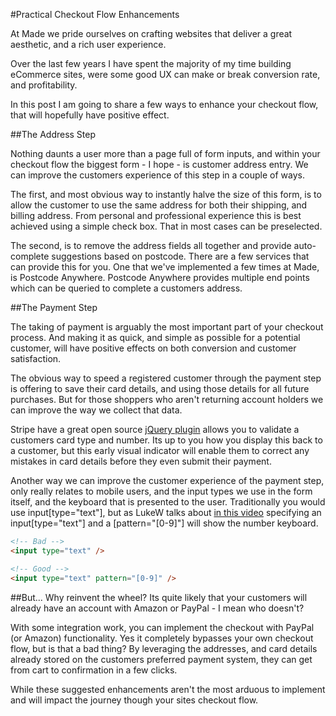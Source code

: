 #Practical Checkout Flow Enhancements

At Made we pride ourselves on crafting websites that deliver a great aesthetic, and a rich user experience.

Over the last few years I have spent the majority of my time building eCommerce sites, were some good UX can make or break conversion rate, and profitability. 

In this post I am going to share a few ways to enhance your checkout flow, that will hopefully have positive effect.

##The Address Step

Nothing daunts a user more than a page full of form inputs, and within your checkout flow the biggest form - I hope - is customer address entry. We can improve the customers experience of this step in a couple of ways.

The first, and most obvious way to instantly halve the size of this form, is to allow the customer to use the same address for both their shipping, and billing address. From personal and professional experience this is best achieved using a simple check box. That in most cases can be preselected.

The second, is to remove the address fields all together and provide auto-complete suggestions based on postcode. There are a few services that can provide this for you. One that we've implemented a few times at Made, is Postcode Anywhere. Postcode Anywhere provides multiple end points which can be queried to complete a customers address.

##The Payment Step

The taking of payment is arguably the most important part of your checkout process. And making it as quick, and simple as possible for a potential customer, will have positive effects on both conversion and customer satisfaction.

The obvious way to speed a registered customer through the payment step is offering to save their card details, and using those details for all future purchases. But for those shoppers who aren't returning account holders we can improve the way we collect that data.

Stripe have a great open source [jQuery plugin](https://github.com/stripe/jquery.payment) allows you to validate a customers card type and number. Its up to you how you display this back to a customer, but this early visual indicator will enable them to correct any mistakes in card details before they even submit their payment.

Another way we can improve the customer experience of the payment step, only really relates to mobile users, and the input types we use in the form itself, and the keyboard that is presented to the user. Traditionally you would use input[type="text"], but as LukeW talks about [in this video](https://www.youtube.com/watch?v=wi9BnTuAoes) specifying an input[type="text"] and a [pattern="[0-9]"] will show the number keyboard.

```html
<!-- Bad -->
<input type="text" />

<!-- Good -->
<input type="text" pattern="[0-9]" />
```


##But... Why reinvent the wheel?
Its quite likely that your customers will already have an account with Amazon or PayPal - I mean who doesn't?

With some integration work, you can implement the checkout with PayPal (or Amazon) functionality. Yes it completely bypasses your own checkout flow, but is that a bad thing? By leveraging the addresses, and card details already stored on the customers preferred payment system, they can get from cart to confirmation in a few clicks.

While these suggested enhancements aren't the most arduous to implement and will impact the journey though your sites checkout flow.
